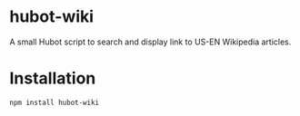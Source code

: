 hubot-wiki
==========

A small Hubot script to search and display link to US-EN Wikipedia articles.

Installation
===========
`npm install hubot-wiki`
